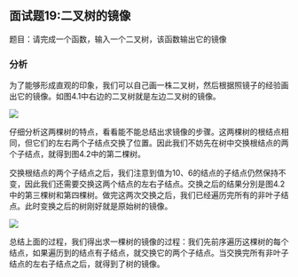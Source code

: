 ## 面试题19:二叉树的镜像
题目：请完成一个函数，输入一个二叉树，该函数输出它的镜像

### 分析
为了能够形成直观的印象，我们可以自己画一株二叉树，然后根据照镜子的经验画出它的镜像。如图4.1中右边的二叉树就是左边二叉树的镜像。

![](../../剑指offer/images/4.1.png)

仔细分析这两棵树的特点，看看能不能总结出求镜像的步骤。这两棵树的根结点相同，但它们的左右两个子结点交换了位置。因此我们不妨先在树中交换根结点的两个子结点，就得到图4.2中的第二棵树。

交换根结点的两个子结点之后，我们注意到值为10、6的结点的子结点仍然保持不变，因此我们还需要交换这两个结点的左右子结点。交换之后的结果分別是图4.2中的第三棵树和第四棵树。做完这两次交换之后，我们已经遍历完所有的非叶子结点。此时变换之后的树刚好就是原始树的镜像。

![](../../剑指offer/images/4.2.png)

总结上面的过程，我们得出求一棵树的镜像的过程：我们先前序遍历这棵树的每个结点，如果遍历到的结点有子结点，就交换它的两个子结点。当交换完所有非叶子结点的左右子结点之后，就得到了树的镜像。